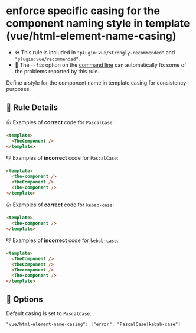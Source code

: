 # enforce specific casing for the component naming style in template (vue/html-element-name-casing)

- :gear: This rule is included in `"plugin:vue/strongly-recommended"` and `"plugin:vue/recommended"`.
- :wrench: The `--fix` option on the [command line](http://eslint.org/docs/user-guide/command-line-interface#fix) can automatically fix some of the problems reported by this rule.

Define a style for the component name in template casing for consistency purposes.

## :book: Rule Details

:+1: Examples of **correct** code for `PascalCase`:

```html
<template>
  <TheComponent />
</template>
```

:-1: Examples of **incorrect** code for `PascalCase`:

```html
<template>
  <the-component />
  <theComponent />
  <The-component />
</template>
```

:+1: Examples of **correct** code for `kebab-case`:

```html
<template>
  <the-component />
</template>
```

:-1: Examples of **incorrect** code for `kebab-case`:

```html
<template>
  <TheComponent />
  <theComponent />
  <Thecomponent />
  <The-component />
</template>
```

## :wrench: Options

Default casing is set to `PascalCase`.

```
"vue/html-element-name-casing": ["error", "PascalCase|kebab-case"]
```

